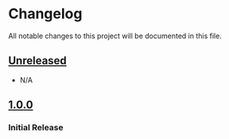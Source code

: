 # Changelog

All notable changes to this project will be documented in this file.

## [Unreleased]

- N/A

## [1.0.0]

### Initial Release

[Unreleased]: https://github.com/joeyagreco/leeger/compare/v1.0.0...HEAD

[1.0.0]: https://github.com/joeyagreco/leeger/releases/tag/v1.0.0
